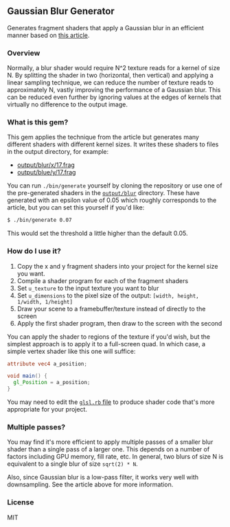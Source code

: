 ## Gaussian Blur Generator

Generates fragment shaders that apply a Gaussian blur in an efficient manner
based on
[this article](http://rastergrid.com/blog/2010/09/efficient-gaussian-blur-with-linear-sampling/).

### Overview

Normally, a blur shader would require N^2 texture reads for a kernel of size N.
By splitting the shader in two (horizontal, then vertical) and applying a linear
sampling technique, we can reduce the number of texture reads to approximately
N, vastly improving the performance of a Gaussian blur. This can be reduced even
further by ignoring values at the edges of kernels that virtually no difference
to the output image.

### What is this gem?

This gem applies the technique from the article but generates many different
shaders with different kernel sizes. It writes these shaders to files in the
output directory, for example:

- [output/blur/x/17.frag](output/blur/x/17.frag)
- [output/blue/y/17.frag](output/blue/y/17.frag)

You can run `./bin/generate` yourself by cloning the repository or use one of
the pre-generated shaders in the [`output/blur`](output/blur) directory. These
have generated with an epsilon value of 0.05 which roughly corresponds to the
article, but you can set this yourself if you'd like:

```sh
$ ./bin/generate 0.07
```

This would set the threshold a little higher than the default 0.05.

### How do I use it?

1. Copy the x and y fragment shaders into your project for the kernel size you want.
2. Compile a shader program for each of the fragment shaders
3. Set `u_texture` to the input texture you want to blur
4. Set `u_dimensions` to the pixel size of the output: `[width, height, 1/width, 1/height]`
5. Draw your scene to a framebuffer/texture instead of directly to the screen
6. Apply the first shader program, then draw to the screen with the second

You can apply the shader to regions of the texture if you'd wish, but the
simplest approach is to apply it to a full-screen quad. In which case, a simple
vertex shader like this one will suffice:

```glsl
attribute vec4 a_position;

void main() {
  gl_Position = a_position;
}
```

You may need to edit the [`glsl.rb` file](lib/gaussian_blur_generator/glsl.rb)
to produce shader code that's more appropriate for your project.

### Multiple passes?

You may find it's more efficient to apply multiple passes of a smaller blur
shader than a single pass of a larger one. This depends on a number of factors
including GPU memory, fill rate, etc. In general, two blurs of size N is
equivalent to a single blur of size `sqrt(2) * N`.

Also, since Gaussian blur is a low-pass filter, it works very well with
downsampling. See the article above for more information.

### License

MIT
